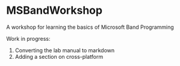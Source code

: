 # MSBandWorkshop
A workshop for learning the basics of Microsoft Band Programming

Work in progress:

1. Converting the lab manual to markdown
2. Adding a section on cross-platform
